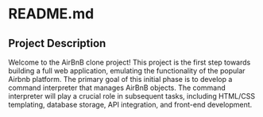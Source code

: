 # README.md

## Project Description

Welcome to the AirBnB clone project! This project is the first step towards building a full web application, emulating the functionality of the popular Airbnb platform. The primary goal of this initial phase is to develop a command interpreter that manages AirBnB objects. The command interpreter will play a crucial role in subsequent tasks, including HTML/CSS templating, database storage, API integration, and front-end development.